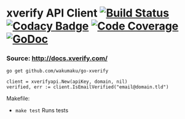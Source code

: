 # xverify API Client [![Build Status](https://travis-ci.org/wakumaku/go-xverifyapi.svg?branch=master)](https://travis-ci.org/wakumaku/go-xverifyapi) [![Codacy Badge](https://api.codacy.com/project/badge/Grade/9b66f7d42dcb413bbf96f8f4d1471020)](https://www.codacy.com/app/wakumaku/go-xverifyapi?utm_source=github.com&amp;utm_medium=referral&amp;utm_content=wakumaku/go-xverifyapi&amp;utm_campaign=Badge_Grade) [![Code Coverage](https://scrutinizer-ci.com/g/wakumaku/go-xverifyapi/badges/coverage.png?b=master)](https://scrutinizer-ci.com/g/wakumaku/go-xverifyapi/?branch=master) [![GoDoc](https://godoc.org/github.com/wakumaku/go-xverifyapi?status.svg)](https://godoc.org/github.com/wakumaku/go-xverifyapi)
### Source: http://docs.xverify.com/

```
go get github.com/wakumaku/go-xverify
```

```
client = xverifyapi.New(apiKey, domain, nil)
verified, err := client.IsEmailVerified("email@domain.tld")
```

Makefile:
* `make test` Runs tests
